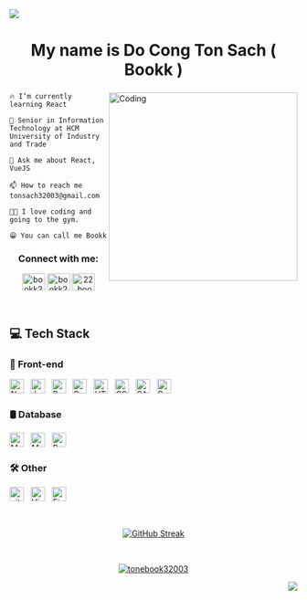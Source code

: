 <img src="https://user-images.githubusercontent.com/10498744/210012254-234538ff-d198-48aa-8964-37e6fd45d227.gif"></img>

<h1 align="center">My name is Do Cong Ton Sach ( Bookk )</h1>
<h3 align="center">

</h3>
<img align="right" alt="Coding" width="330" src="https://camo.githubusercontent.com/130ffc354b6ee3c8c9e506276e598bf4e19ea7950df203dacf6aeee4fc543a50/68747470733a2f2f616e616c7974696373696e6469616d61672e636f6d2f77702d636f6e74656e742f75706c6f6164732f323031382f31322f646576656c6f7065722d6472696262626c652e676966">

    🔥 I’m currently learning React
            
    🏫 Senior in Information Technology at HCM University of Industry and Trade 
             
    💬 Ask me about React, VueJS
            
    📫 How to reach me tonsach32003@gmail.com
            
    💪🏻 I love coding and going to the gym.
            
    😁 You can call me Bookk

<h3 align="center">Connect with me:</h3>
<p align="center">
<a href="https://twitter.com/bookk22sep" target="blank"><img align="center" src="https://raw.githubusercontent.com/rahuldkjain/github-profile-readme-generator/master/src/images/icons/Social/twitter.svg" alt="bookk22sep" height="30" width="40" /></a>
<a href="https://fb.com/bookk229" target="blank"><img align="center" src="https://raw.githubusercontent.com/rahuldkjain/github-profile-readme-generator/master/src/images/icons/Social/facebook.svg" alt="bookk229" height="30" width="40" /></a>
<a href="https://instagram.com/22.bookk_sep" target="blank"><img align="center" src="https://raw.githubusercontent.com/rahuldkjain/github-profile-readme-generator/master/src/images/icons/Social/instagram.svg" alt="22.bookk_sep" height="30" width="40" /></a>
</p>
&nbsp;
&nbsp;

<h2 aligh="left">💻 Tech Stack</h2>

<h3 aligh="left">🎨 Front-end</h2>


<!-- https://simpleicons.org/ -->
<span><img src="https://img.shields.io/badge/Next.js-282C34?logo=next.js&logoColor=white" alt="NextJS logo" title="JavaScript" height="25" /></span>
&nbsp;
<span><img src="https://img.shields.io/badge/JavaScript-282C34?logo=javascript&logoColor=F7DF1E" alt="JavaScript logo" title="JavaScript" height="25" /></span>
&nbsp;
<span><img src="https://img.shields.io/badge/ReactJS-282C34?logo=react&logoColor=61DAFB" alt="ReactJS logo" title="ReactJS" height="25" /></span>
&nbsp;
<span><img src="https://img.shields.io/badge/Redux-282C34?logo=redux&logoColor=764ABC" alt="Redux logo" title="Redux" height="25" /></span>
&nbsp;
<span><img src="https://img.shields.io/badge/HTML5-282C34?logo=html5&logoColor=E34F26" alt="HTML5 logo" title="HTML5" height="25" /></span>
&nbsp;
<span><img src="https://img.shields.io/badge/CSS3-282C34?logo=css3&logoColor=1572B6" alt="CSS3 logo" title="CSS3" height="25" /></span>
&nbsp;
<span><img src="https://img.shields.io/badge/Sass-282C34?logo=sass&logoColor=CC6699" alt="SASS logo" title="SASS" height="25" /></span>
&nbsp;
<span><img src="https://img.shields.io/badge/Bootstrap-282C34?logo=bootstrap&logoColor=7952B3" alt="Bootstrap logo" title="Bootstrap" height="25" /></span>
&nbsp;

<h3 aligh="left">🛢️ Database</h2>
<span><img src="https://img.shields.io/badge/MongoDB-282C34?logo=mongodb&logoColor=47A248" alt="MongoDB logo" title="MongoDB" height="25" /></span>
&nbsp;
<span><img src="https://img.shields.io/badge/MySQL-282C34?logo=mysql" alt="MySQL logo" title="MySQL" height="25" /></span>
&nbsp;
<span><img src="https://img.shields.io/badge/Postgres-282C34?logo=postgresql&logoColor=23316192" alt="Postgres logo" title="Postgres" height="25" /></span>
&nbsp;


<h3 aligh="left">🛠 Other</h2>
<span><img src="https://img.shields.io/badge/git-282C34?logo=git&logoColor=F05032" alt="git logo" title="git" height="25" /></span>
&nbsp;
<span><img src="https://custom-icon-badges.demolab.com/badge/VS%20Code-282C34.svg?logo=vsc&logoColor=0078d7" alt="Visual Studio Code logo" title="Visual Studio Code" height="25" /></span>
&nbsp;
<span><img src="https://img.shields.io/badge/Figma-282C34?logo=figma&logoColor=F24E1E" alt="Figma logo" title="Figma" height="25" /></span>
&nbsp;

&nbsp;
  <p align="center">
            <a href="https://git.io/streak-stats"><img src="https://github-readme-streak-stats.herokuapp.com?user=tonebook32003&theme=dark&date_format=j%2Fn%5B%2FY%5D&mode=weekly&card_width=496" alt="GitHub Streak" /></a>
  </p>
&nbsp;
<center>
<p align="center"> <a href="https://github.com/ryo-ma/github-profile-trophy"><img src="https://github-profile-trophy.vercel.app/?username=tonebook32003&theme=chalk" alt="tonebook32003" /></a> </p>
</center>

<a>
  <img align="right" src="https://komarev.com/ghpvc/?username=tonebook32003&style=for-the-badge">
</a>
